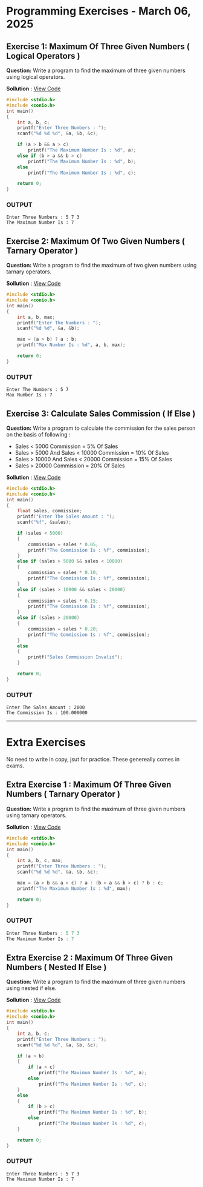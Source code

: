 # Programming Exercises - March 06, 2025

## Exercise 1: Maximum Of Three Given Numbers ( Logical Operators )

**Question:** Write a program to find the maximum of three given numbers using logical operators.

**Sollution** : [View Code](MaxOfThreeLogical.cpp)

```cpp
#include <stdio.h>
#include <conio.h>
int main()
{
    int a, b, c;
    printf("Enter Three Numbers : ");
    scanf("%d %d %d", &a, &b, &c);

    if (a > b && a > c)
        printf("The Maximum Number Is : %d", a);
    else if (b > a && b > c)
        printf("The Maximum Number Is : %d", b);
    else
        printf("The Maximum Number Is : %d", c);

    return 0;
}

```

### OUTPUT

```
Enter Three Numbers : 5 7 3
The Maximum Number Is : 7
```

## Exercise 2: Maximum Of Two Given Numbers ( Tarnary Operator )

**Question:** Write a program to find the maximum of two given numbers using tarnary operators.

**Sollution** : [View Code](MaxOfTwoTarnary.cpp)

```cpp
#include <stdio.h>
#include <conio.h>
int main()
{
    int a, b, max;
    printf("Enter The Numbers : ");
    scanf("%d %d", &a, &b);

    max = (a > b) ? a : b;
    printf("Max Number Is : %d", a, b, max);

    return 0;
}
```

### OUTPUT

```
Enter The Numbers : 5 7
Max Number Is : 7
```

## Exercise 3: Calculate Sales Commission ( If Else )

**Question:** Write a program to calculate the commission for the sales person on the basis of following :

- Sales < 5000 Commission = 5% Of Sales
- Sales > 5000 And Sales < 10000 Commission = 10% Of Sales
- Sales > 10000 And Sales < 20000 Commission = 15% Of Sales
- Sales > 20000 Commission = 20% Of Sales

**Sollution** : [View Code](SalesCommission.cpp)

```cpp
#include <stdio.h>
#include <conio.h>
int main()
{
    float sales, commission;
    printf("Enter The Sales Amount : ");
    scanf("%f", &sales);

    if (sales < 5000)
    {
        commission = sales * 0.05;
        printf("The Commission Is : %f", commission);
    }
    else if (sales > 5000 && sales < 10000)
    {
        commission = sales * 0.10;
        printf("The Commission Is : %f", commission);
    }
    else if (sales > 10000 && sales < 20000)
    {
        commission = sales * 0.15;
        printf("The Commission Is : %f", commission);
    }
    else if (sales > 20000)
    {
        commission = sales * 0.20;
        printf("The Commission Is : %f", commission);
    }
    else
    {
        printf("Sales Commission Invalid");
    }

    return 0;
}
```

### OUTPUT

```
Enter The Sales Amount : 2000
The Commission Is : 100.000000
```

---

# Extra Exercises

No need to write in copy, jsut for practice. These genereally comes in exams.

## Extra Exercise 1 : Maximum Of Three Given Numbers ( Tarnary Operator )

**Question:** Write a program to find the maximum of three given numbers using tarnary operators.

**Sollution** : [View Code](MaxOfThreeTarnary.cpp)

```cpp
#include <stdio.h>
#include <conio.h>
int main()
{
    int a, b, c, max;
    printf("Enter Three Numbers : ");
    scanf("%d %d %d", &a, &b, &c);

    max = (a > b && a > c) ? a : (b > a && b > c) ? b : c;
    printf("The Maximum Number Is : %d", max);

    return 0;
}
```

### OUTPUT

```cpp
Enter Three Numbers : 5 7 3
The Maximum Number Is : 7
```

## Extra Exercise 2 : Maximum Of Three Given Numbers ( Nested If Else )

**Question:** Write a program to find the maximum of three given numbers using nested if else.

**Sollution** : [View Code](MaxOfThreeNested.cpp)

```cpp
#include <stdio.h>
#include <conio.h>
int main()
{
    int a, b, c;
    printf("Enter Three Numbers : ");
    scanf("%d %d %d", &a, &b, &c);

    if (a > b)
    {
        if (a > c)
            printf("The Maximum Number Is : %d", a);
        else
            printf("The Maximum Number Is : %d", c);
    }
    else
    {
        if (b > c)
            printf("The Maximum Number Is : %d", b);
        else
            printf("The Maximum Number Is : %d", c);
    }

    return 0;
}
```

### OUTPUT

```
Enter Three Numbers : 5 7 3
The Maximum Number Is : 7
```
